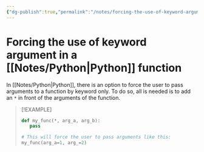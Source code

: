 ```yaml
---
{"dg-publish":true,"permalink":"/notes/forcing-the-use-of-keyword-argument-in-a-python-function/"}
---
```




# Forcing the use of keyword argument in a [[Notes/Python\|Python]] function
In [[Notes/Python\|Python]], there is an option to force the user to pass arguments to a function by keyword only. To do so, all is needed is to add an `*` in front of the arguments of the function.

>[!EXAMPLE]
> ```python
> def my_func(*, arg_a, arg_b):
>    pass
>
> # This will force the user to pass arguments like this:
> my_func(arg_a=1, arg_=2)
> ```
